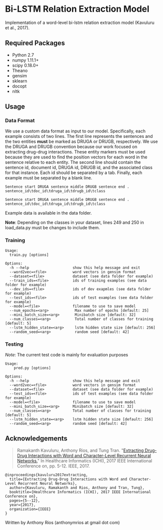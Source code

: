 # Bi-LSTM Relation Extraction Model

Implementation of a word-level bi-lstm relation extraction model (Kavuluru et al., 2017).

## Required Packages
- Python 2.7
- numpy 1.11.1+
- scipy 0.18.0+
- Theano
- gensim
- sklearn
- docopt
- nltk

## Usage

### Data Format

We use a custom data format as input to our model. Specifically, each example consists of two lines. The first line represents the sentences and the two entities **must** be marked as DRUGA or DRUGB, respectively. We use the DRUGA and DRUGB convention because our work focused on extracting drug-drug interactions. These entity markers must be used because they are used to find the position vectors for each word in the sentence relative to each entity. The second line should contain the sentence id, document id, DRUGA id, DRUGB id, and the associated class for that instance. Each id should be separated by a tab. Finally, each example must be separated by a blank line.

```
Sentence start DRUGA sentence middle DRUGB sentence end .
sentence_id\tdoc_id\tdruga_id\tdrugb_id\tclass

Sentence start DRUGA sentence middle DRUGB sentence end .
sentence_id\tdoc_id\tdruga_id\tdrugb_id\tclass
```

Example data is available in the data folder.

**Note**: Depending on the classes in your dataset, lines 249 and 250 in load_data.py must be changes to include them.

### Training

```
Usage:
  train.py [options]

Options:
  -h --help                    show this help message and exit
  --word2vec=<file>            word vectors in gensim format
  --dataset=<file>             dataset (see data folder for example)
  --train_ids=<file>           ids of training examples (see data folder for example)
  --dev_ids=<file>             ids of dev exapmles (see data folder for example)
  --test_ids=<file>            ids of test examples (see data folder for example)
  --model=<file>               filename to use to save model
  --num_epochs=<arg>            Max number of epochs [default: 25]
  --mini_batch_size=<arg>       Minibatch size [default: 32]
  --num_classes=<arg>           Total number of classes for training [default: 5]
  --lstm_hidden_state=<arg>     lstm hidden state size [default: 256]
  --random_seed=<arg>           random seed [default: 42]
```

### Testing

*Note*: The current test code is mainly for evaluation purposes

```
Usage:
    pred.py [options]

Options:
  -h --help                    show this help message and exit
  --word2vec=<file>            word vectors in gensim format
  --dataset=<file>             dataset (see data folder for example)
  --test_ids=<file>            ids of test examples (see data folder for example)
  --model=<file>               filename to use to save model
  --mini_batch_size=<arg>      Minibatch size [default: 32]
  --num_classes=<arg>          Total number of classes for training [default: 5]
  --lstm_hidden_state=<arg>    lstm hidden state size [default: 256]
  --random_seed=<arg>          random seed [default: 42]
```

## Acknowledgements

> Ramakanth Kavuluru, Anthony Rios, and Tung Tran. "[Extracting Drug-Drug Interactions with Word and Character-Level Recurrent Neural Networks.](https://www.ncbi.nlm.nih.gov/pmc/articles/PMC5639883/)" In Healthcare Informatics (ICHI), 2017 IEEE International Conference on, pp. 5-12. IEEE, 2017.

```
@inproceedings{kavuluru2017extracting,
  title={Extracting Drug-Drug Interactions with Word and Character-Level Recurrent Neural Networks},
  author={Kavuluru, Ramakanth and Rios, Anthony and Tran, Tung},
  booktitle={Healthcare Informatics (ICHI), 2017 IEEE International Conference on},
  pages={5--12},
  year={2017},
  organization={IEEE}
}
```

Written by Anthony Rios (anthonymrios at gmail dot com)
